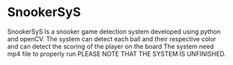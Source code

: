 # SnookerSyS
SnookerSyS Is a snooker game detection system developed using python and openCV. The system can detect each ball and their respective color and can detect the scoring of the player on the board 
The system need mp4 file to properly run
PLEASE NOTE THAT THE SYSTEM IS UNFINISHED.

